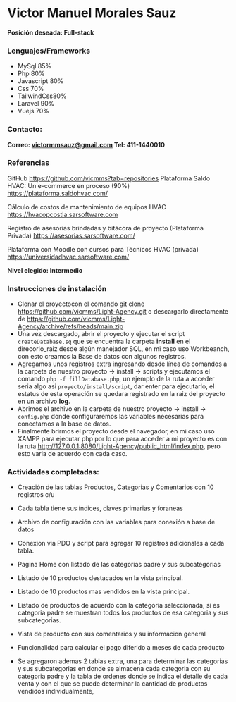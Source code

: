 # Victor Manuel Morales Sauz

**Posición deseada: Full-stack**

### Lenguajes/Frameworks

- MySql 85%
- Php 80%
- Javascript 80%
- Css 70%
- TailwindCss80%
- Laravel 90%
- Vuejs 70%

### Contacto:

**Correo: victormmsauz@gmail.com Tel: 411-1440010**

### Referencias

GitHub https://github.com/vicmms?tab=repositories
Plataforma Saldo HVAC: Un e-commerce en proceso (90%)
https://plataforma.saldohvac.com/

Cálculo de costos de mantenimiento de equipos HVAC
https://hvacopcostla.sarsoftware.com

Registro de asesorías brindadas y bitácora de proyecto (Plataforma Privada)
https://asesorias.sarsoftware.com/

Plataforma con Moodle con cursos para Técnicos HVAC (privada)
https://universidadhvac.sarsoftware.com/

**Nivel elegido: Intermedio**

### Instrucciones de instalación

- Clonar el proyectocon el comando git clone https://github.com/vicmms/Light-Agency.git o descargarlo directamente de https://github.com/vicmms/Light-Agency/archive/refs/heads/main.zip
- Una vez descargado, abrir el proyecto y ejecutar el script `createDatabase.sq` que se encuentra la carpeta **install** en el direcorio_raiz desde algún manejador SQL, en mi caso uso Workbeanch, con esto creamos la Base de datos con algunos registros.
- Agregamos unos registros extra ingresando desde línea de comandos a la carpeta de nuestro proyecto -> install -> scripts y ejecutamos el comando `php -f fillDatabase.php`, un ejemplo de la ruta a acceder seria algo asi `proyecto/install/script`, dar enter para ejecutarlo, el estatus de esta operación se quedara registrado en la raiz del proyecto en un archivo **log**.
- Abrimos el archivo en la carpeta de nuestro proyecto -> install -> `config.php` donde configuraremos las variables necesarias para conectarnos a la base de datos.
- Finalmente brirmos el proyecto desde el navegador, en mi caso uso XAMPP para ejecutar php por lo que para acceder a mi proyecto es con la ruta http://127.0.0.1:8080/Light-Agency/public_html/index.php, pero esto varia de acuerdo con cada caso.

### Actividades completadas:

- Creación de las tablas Productos, Categorias y Comentarios con 10 registros c/u
- Cada tabla tiene sus índices, claves primarias y foraneas
- Archivo de configuración con las variables para conexión a base de datos
- Conexion via PDO y script para agregar 10 registros adicionales a cada tabla.
- Pagina Home con listado de las categorias padre y sus subcategorias
- Listado de 10 productos destacados en la vista principal.
- Listado de 10 productos mas vendidos en la vista principal.
- Listado de productos de acuerdo con la categoria seleccionada, si es categoria padre se muestran todos los productos de esa categoria y sus subcategorias.
- Vista de producto con sus comentarios y su informacion general
- Funcionalidad para calcular el pago diferido a meses de cada producto

- Se agregaron ademas 2 tablas extra, una para determinar las categorias y sus subcategorias en donde se almacena cada categoria con su categoria padre y la tabla de ordenes donde se indica el detalle de cada venta y con el que se puede determinar la cantidad de productos vendidos individualmente,
